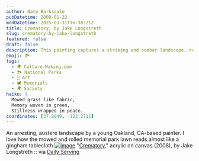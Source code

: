 ```yaml
---
author: Nate Barksdale
pubDatetime: 2009-01-22
modDatetime: 2025-03-31T16:30:21Z
title: Crematory, by Jake Longstreth
slug: crematory-by-jake-longstreth
featured: false
draft: false
description: This painting captures a striking and somber landscape, reminiscent of a gingham tablecloth.
emoji: 🏞️
tags:
  - 🌍 Culture-Making.com
  - 🏞️ National Parks
  - 🎨 Art
  - 🕊️ Memorials
  - 🌍 Society
haiku: |
  Mowed grass like fabric,  
  Memory woven in green,  
  Stillness wrapped in peace.
coordinates: [37.8049, -122.2711]
---
```


An arresting, austere landscape by a young Oakland, CA-based painter. I love how the mowed and rolled memorial park lawn reads almost like a gingham tablecloth
[![image](http://culture-making.com/media/Crematory_new.jpg)](http://www.jakelongstreth.com/)
"[Crematory](http://www.jakelongstreth.com/)," acrylic on canvas (2008), by Jake Longstreth :: via [Daily Serving](http://web.archive.org/web/20090609211335/http://www.dailyserving.com:80/2009/01/jake_longstreth.php)
